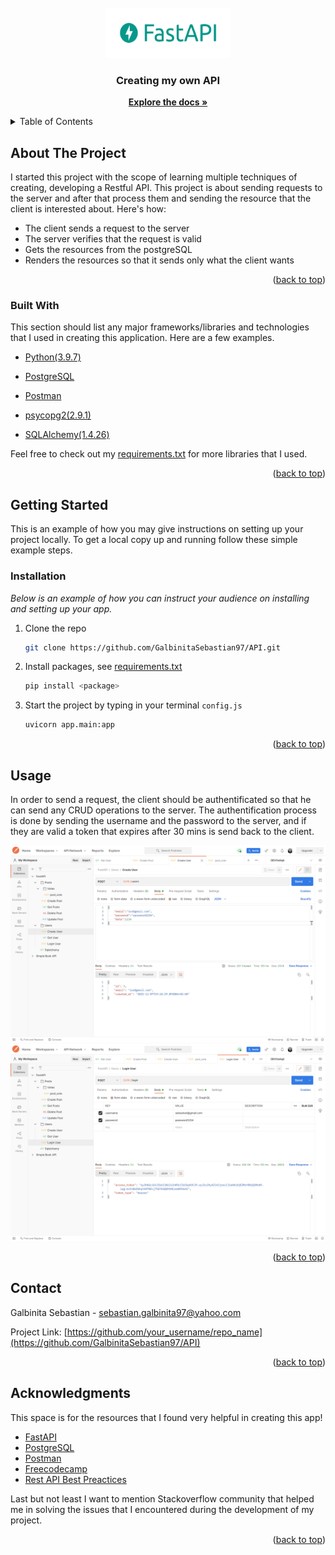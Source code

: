 <div id="top"></div>

<!-- PROJECT LOGO -->
<br />
<div align="center">
  <a href="">
    <img src="Images/logo-teal.png" alt="Logo" width="200" height="80">
  </a>

  <h3 align="center">Creating my own API</h3>

  <p align="center">
    <a href="https://fastapi.tiangolo.com"><strong>Explore the docs »</strong></a>
  </p>
</div>



<!-- TABLE OF CONTENTS -->
<details>
  <summary>Table of Contents</summary>
  <ol>
    <li>
      <a href="#about-the-project">About The Project</a>
      <ul>
        <li><a href="#built-with">Built With</a></li>
      </ul>
    </li>
    <li>
      <a href="#getting-started">Getting Started</a>
      <ul>
        <li><a href="#installation">Installation</a></li>
      </ul>
    </li>
    <li><a href="#usage">Usage</a></li>
    <li><a href="#contact">Contact</a></li>
    <li><a href="#acknowledgments">Acknowledgments</a></li>
  </ol>
</details>



<!-- ABOUT THE PROJECT -->
## About The Project

I started this project with the scope of learning multiple techniques of creating, developing a Restful API. This project is about sending requests to the server and after that process them and sending the resource that the client is interested about.
Here's how:
* The client sends a request to the server
* The server verifies that the request is valid
* Gets the resources from the postgreSQL
* Renders the resources so that it sends only what the client wants 


<p align="right">(<a href="#top">back to top</a>)</p>



### Built With

This section should list any major frameworks/libraries and technologies that I used in creating this application. Here are a few examples.

* [Python(3.9.7)](https://nextjs.org/)
* [PostgreSQL](https://reactjs.org/)
* [Postman](https://vuejs.org/)

* [psycopg2(2.9.1)](https://angular.io/)
* [SQLAlchemy(1.4.26)](https://svelte.dev/)

Feel free to check out my [requirements.txt](https://github.com/GalbinitaSebastian97/API/blob/main/requirements.txt) for more libraries that I used.

<p align="right">(<a href="#top">back to top</a>)</p>


<!-- GETTING STARTED -->
## Getting Started

This is an example of how you may give instructions on setting up your project locally.
To get a local copy up and running follow these simple example steps.

### Installation

_Below is an example of how you can instruct your audience on installing and setting up your app._

1. Clone the repo
   ```sh
   git clone https://github.com/GalbinitaSebastian97/API.git
   ```
2. Install packages, see [requirements.txt](https://github.com/GalbinitaSebastian97/API/blob/main/requirements.txt)
   ```sh
   pip install <package>
   ```
3. Start the project by typing in your terminal `config.js`
   ```sh
   uvicorn app.main:app
   ```

<p align="right">(<a href="#top">back to top</a>)</p>



<!-- USAGE EXAMPLES -->
## Usage

In order to send a request, the client should be authentificated so that he can send any CRUD operations to the server. The authentification process is done by
sending the username and the password to the server, and if they are valid a token that expires after 30 mins is send back to the client.
<div align="center">
    <img src="Images/create_user.png" alt="create_user" >
    <img src="Images/login_user.png" alt="login_user">
</div>

<p align="right">(<a href="#top">back to top</a>)</p>


<!-- CONTACT -->
## Contact

Galbinita Sebastian - sebastian.galbinita97@yahoo.com

Project Link: [https://github.com/your_username/repo_name](https://github.com/GalbinitaSebastian97/API)

<p align="right">(<a href="#top">back to top</a>)</p>



<!-- ACKNOWLEDGMENTS -->
## Acknowledgments

This space is for the resources that I found very helpful in creating this app!

* [FastAPI](https://fastapi.tiangolo.com)
* [PostgreSQL](https://www.postgresql.org/docs/current/)
* [Postman](https://learning.postman.com/docs/getting-started/introduction/)
* [Freecodecamp](https://www.freecodecamp.org/news/creating-apis-with-python-free-19-hour-course/)
* [Rest API Best Preactices](https://www.freecodecamp.org/news/rest-api-best-practices-rest-endpoint-design-examples/)

Last but not least I want to mention Stackoverflow community that helped me in solving the issues that I encountered during the development of my project.

<p align="right">(<a href="#top">back to top</a>)</p>

